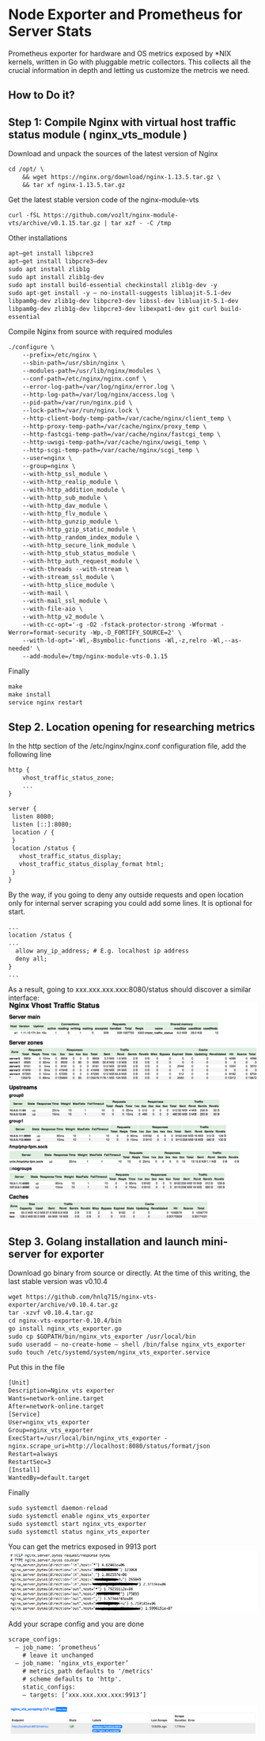 # Node Exporter and Prometheus for Server Stats

Prometheus exporter for hardware and OS metrics exposed by *NIX kernels, written in Go with pluggable metric collectors. This collects all the crucial information in depth and letting us customize the metrcis we need.

How to Do it?
------

## Step 1: Compile Nginx with virtual host traffic status module ( nginx_vts_module )

Download and unpack the sources of the latest version of Nginx
```
cd /opt/ \
    && wget https://nginx.org/download/nginx-1.13.5.tar.gz \
    && tar xf nginx-1.13.5.tar.gz
```
Get the latest stable version code of the nginx-module-vts
```
curl -fSL https://github.com/vozlt/nginx-module-vts/archive/v0.1.15.tar.gz | tar xzf - -C /tmp
```

Other installations
```
apt–get install libpcre3
apt–get install libpcre3–dev
sudo apt install zlib1g
sudo apt install zlib1g-dev
sudo apt install build-essential checkinstall zlib1g-dev -y
sudo apt-get install -y — no-install-suggests libluajit-5.1-dev libpam0g-dev zlib1g-dev libpcre3-dev libssl-dev libluajit-5.1-dev libpam0g-dev zlib1g-dev libpcre3-dev libexpat1-dev git curl build-essential
```
Compile Nginx from source with required modules
```
./configure \
    --prefix=/etc/nginx \
    --sbin-path=/usr/sbin/nginx \
    --modules-path=/usr/lib/nginx/modules \
    --conf-path=/etc/nginx/nginx.conf \
    --error-log-path=/var/log/nginx/error.log \
    --http-log-path=/var/log/nginx/access.log \
    --pid-path=/var/run/nginx.pid \
    --lock-path=/var/run/nginx.lock \
    --http-client-body-temp-path=/var/cache/nginx/client_temp \
    --http-proxy-temp-path=/var/cache/nginx/proxy_temp \
    --http-fastcgi-temp-path=/var/cache/nginx/fastcgi_temp \
    --http-uwsgi-temp-path=/var/cache/nginx/uwsgi_temp \
    --http-scgi-temp-path=/var/cache/nginx/scgi_temp \
    --user=nginx \
    --group=nginx \
    --with-http_ssl_module \
    --with-http_realip_module \
    --with-http_addition_module \
    --with-http_sub_module \
    --with-http_dav_module \
    --with-http_flv_module \
    --with-http_gunzip_module \
    --with-http_gzip_static_module \
    --with-http_random_index_module \
    --with-http_secure_link_module \
    --with-http_stub_status_module \
    --with-http_auth_request_module \
    --with-threads --with-stream \
    --with-stream_ssl_module \
    --with-http_slice_module \
    --with-mail \
    --with-mail_ssl_module \
    --with-file-aio \
    --with-http_v2_module \
    --with-cc-opt='-g -O2 -fstack-protector-strong -Wformat -Werror=format-security -Wp,-D_FORTIFY_SOURCE=2' \
    --with-ld-opt='-Wl,-Bsymbolic-functions -Wl,-z,relro -Wl,--as-needed' \
    --add-module=/tmp/nginx-module-vts-0.1.15
```

Finally
```
make
make install
service nginx restart
```
## Step 2. Location opening for researching metrics
In the http section of the /etc/nginx/nginx.conf configuration file, add the following line
```
http {
    vhost_traffic_status_zone;
    ... 
}
```
```
server {
 listen 8080;
 listen [::]:8080;
 location / {
 }
 location /status {
   vhost_traffic_status_display;
   vhost_traffic_status_display_format html; 
 }
}
```
By the way, if you going to deny any outside requests and open location only for internal server scraping you could add some lines. It is optional for start.
```
...
location /status {
...
  allow any_ip_address; # E.g. localhost ip address
  deny all; 
}
...
```

As a result, going to xxx.xxx.xxx.xxx:8080/status should discover a similar interface:
![nginx_vts](./images/nginx_vts.png)



## Step 3. Golang installation and launch mini-server for exporter

Download go binary from source or directly. At the time of this writing, the last stable version was v0.10.4
```
wget https://github.com/hnlq715/nginx-vts-exporter/archive/v0.10.4.tar.gz
tar -xzvf v0.10.4.tar.gz
cd nginx-vts-exporter-0.10.4/bin
go install nginx_vts_exporter.go
sudo cp $GOPATH/bin/nginx_vts_exporter /usr/local/bin
sudo useradd — no-create-home — shell /bin/false nginx_vts_exporter
sudo touch /etc/systemd/system/nginx_vts_exporter.service
```
Put this in the file
```
[Unit]
Description=Nginx vts exporter  
Wants=network-online.target
After=network-online.target
[Service]
User=nginx_vts_exporter
Group=nginx_vts_exporter
ExecStart=/usr/local/bin/nginx_vts_exporter -nginx.scrape_uri=http://localhost:8080/status/format/json
Restart=always
RestartSec=3
[Install]
WantedBy=default.target
```
Finally
```
sudo systemctl daemon-reload
sudo systemctl enable nginx_vts_exporter
sudo systemctl start nginx_vts_exporter
sudo systemctl status nginx_vts_exporter
```
You can get the metrics exposed in 9913 port
![prom](./images/prometheus_nginx_vts.png)



Add your scrape config and you are done 
```
scrape_configs:
  — job_name: ‘prometheus’
    # leave it unchanged
  — job_name: ‘nginx_vts_exporter’
    # metrics_path defaults to '/metrics'
    # scheme defaults to 'http'.
    static_configs:
    — targets: [‘xxx.xxx.xxx.xxx:9913’]
```

![status](./images/promethues_status.png)
